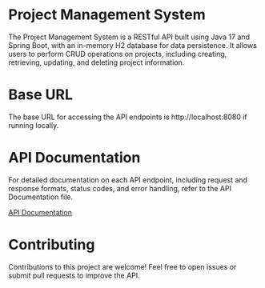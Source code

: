 # Project Management System

The Project Management System is a RESTful API built using Java 17 and Spring Boot, with an in-memory H2 database for data persistence. It allows users to perform CRUD operations on projects, including creating, retrieving, updating, and deleting project information.

# Base URL
The base URL for accessing the API endpoints is http://localhost:8080 if running locally.
# API Documentation
For detailed documentation on each API endpoint, including request and response formats, status codes, and error handling, refer to the  API Documentation file.

[API Documentation](https://documenter.getpostman.com/view/31944249/2sA2xh2snw)



# Contributing
Contributions to this project are welcome! Feel free to open issues or submit pull requests to improve the API.
